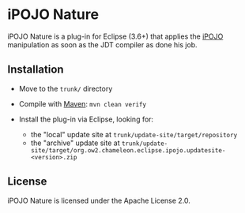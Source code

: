 # iPOJO Nature

iPOJO Nature is a plug-in for Eclipse (3.6+) that applies the
[iPOJO](http://felix.apache.org/documentation/subprojects/apache-felix-ipojo.html)
manipulation as soon as the JDT compiler as done his job.


## Installation

* Move to the `trunk/` directory

* Compile with [Maven](https://maven.apache.org/download.cgi):
`mvn clean verify`

* Install the plug-in via Eclipse, looking for:
  * the "local" update site at `trunk/update-site/target/repository`
  * the "archive" update site at `trunk/update-site/target/org.ow2.chameleon.eclipse.ipojo.updatesite-<version>.zip`


## License

iPOJO Nature is licensed under the Apache License 2.0.
